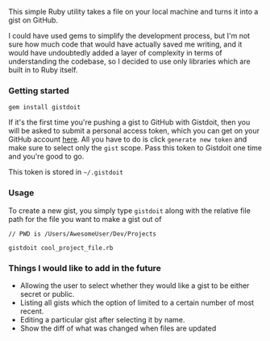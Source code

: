 This simple Ruby utility takes a file on your local machine and turns it into a gist on GitHub.

I could have used gems to simplify the development process, but I'm not sure how much code that would have actually saved me writing, and it would have undoubtedly added a layer of complexity in terms of understanding the codebase, so I decided to use only libraries which are built in to Ruby itself.

### Getting started

`gem install gistdoit`

If it's the first time you're pushing a gist to GitHub with Gistdoit, then you will be asked to submit a personal access token, which you can get on your GitHub account [here](https://github.com/settings/tokens). All you have to do is click `generate new token` and make sure to select only the `gist` scope. Pass this token to Gistdoit one time and you're good to go.

This token is stored in `~/.gistdoit`

### Usage

To create a new gist, you simply type `gistdoit` along with the relative file path for the file you want to make a gist out of

```
// PWD is /Users/AwesomeUser/Dev/Projects

gistdoit cool_project_file.rb
```

### Things I would like to add in the future

- Allowing the user to select whether they would like a gist to be either secret or public.
- Listing all gists which the option of limited to a certain number of most recent.
- Editing a particular gist after selecting it by name.
- Show the diff of what was changed when files are updated
